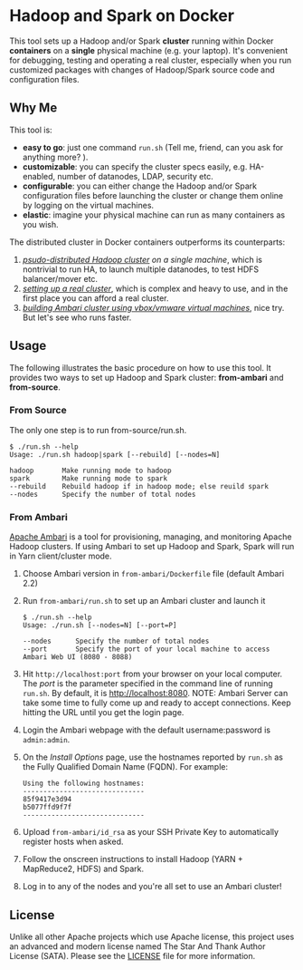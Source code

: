 # Hadoop and Spark on Docker

This tool sets up a Hadoop and/or Spark **cluster** running within Docker **containers** on a **single** physical machine (e.g. your laptop). It's convenient for debugging, testing and operating a real cluster, especially when you run customized packages with changes of Hadoop/Spark source code and configuration files.

## Why Me
This tool is:

- **easy to go**: just one command `run.sh` (Tell me, friend, can you ask for anything more? ).
- **customizable**: you can specify the cluster specs easily, e.g. HA-enabled, number of datanodes, LDAP, security etc.
- **configurable**: you can either change the Hadoop and/or Spark configuration files before launching the cluster or change them online by logging on the virtual machines.
- **elastic**: imagine your physical machine can run as many containers as you wish.

The distributed cluster in Docker containers outperforms its counterparts:

1. _[psudo-distributed Hadoop cluster](https://hadoop.apache.org/docs/current/hadoop-project-dist/hadoop-common/SingleCluster.html) on a single machine_, which is nontrivial to run HA, to launch multiple datanodes, to test HDFS balancer/mover etc.
1. _[setting up a real cluster](https://hadoop.apache.org/docs/current/hadoop-project-dist/hadoop-common/ClusterSetup.html)_, which is complex and heavy to use, and in the first place you can afford a real cluster.
1. _[building Ambari cluster using vbox/vmware virtual machines](https://cwiki.apache.org/confluence/display/AMBARI/Quick+Start+Guide)_, nice try. But let's see who runs faster.

## Usage
The following illustrates the basic procedure on how to use this tool. It provides two ways to set up Hadoop and Spark cluster: **from-ambari** and **from-source**.

### From Source
The only one step is to run from-source/run.sh.

```
$ ./run.sh --help
Usage: ./run.sh hadoop|spark [--rebuild] [--nodes=N]

hadoop       Make running mode to hadoop
spark        Make running mode to spark
--rebuild    Rebuild hadoop if in hadoop mode; else reuild spark
--nodes      Specify the number of total nodes
```

### From Ambari

[Apache Ambari](https://cwiki.apache.org/confluence/display/AMBARI/Ambari) is a tool for provisioning, managing, and monitoring Apache Hadoop clusters. If using Ambari to set up Hadoop and Spark, Spark will run in Yarn client/cluster mode.

1. Choose Ambari version in `from-ambari/Dockerfile` file (default Ambari 2.2)
2. Run `from-ambari/run.sh` to set up an Ambari cluster and launch it

	```
	$ ./run.sh --help
	Usage: ./run.sh [--nodes=N] [--port=P]
	
	--nodes      Specify the number of total nodes
	--port       Specify the port of your local machine to access Ambari Web UI (8080 - 8088)
	```
	
3. Hit `http://localhost:port` from your browser on your local computer. The _port_ is the parameter specified in the command line of running `run.sh`. By default, it is [http://localhost:8080](http://localhost:8080). NOTE: Ambari Server can take some time to fully come up and ready to accept connections. Keep hitting the URL until you get the login page.
4. Login the Ambari webpage with the default username:password is `admin:admin`.
5. On the _Install Options_ page, use the hostnames reported by `run.sh` as the Fully Qualified Domain Name (FQDN). For example:

	```
	Using the following hostnames:
	------------------------------
	85f9417e3d94
	b5077ffd9f7f
	------------------------------
	```
	
6. Upload `from-ambari/id_rsa` as your SSH Private Key to automatically register hosts when asked.
7. Follow the onscreen instructions to install Hadoop (YARN + MapReduce2, HDFS) and Spark.
8. Log in to any of the nodes and you're all set to use an Ambari cluster!

## License
Unlike all other Apache projects which use Apache license, this project uses an advanced and modern license named The Star And Thank Author License (SATA). Please see the [LICENSE](LICENSE) file for more information.
